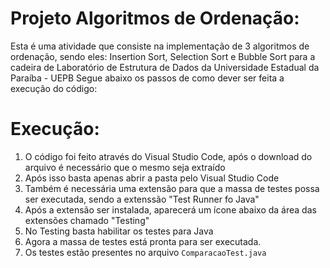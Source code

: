 # Projeto Algoritmos de Ordenação:

Esta é uma atividade que consiste na implementação de 3 algoritmos de ordenação, sendo eles: Insertion Sort, Selection Sort e Bubble Sort para a cadeira de Laboratório de Estrutura de Dados da Universidade Estadual da Paraíba - UEPB
Segue abaixo os passos de como dever ser feita a execução do código:

# Execução:

1. O código foi feito através do Visual Studio Code, após o download do arquivo é necessário que o mesmo seja extraído
2. Após isso basta apenas abrir a pasta pelo Visual Studio Code
3. Também é necessária uma extensão para que a massa de testes possa ser executada, sendo a extenssão "Test Runner fo Java"
4. Após a extensão ser instalada, aparecerá um ícone abaixo da área das extensões chamado "Testing"
5. No Testing basta habilitar os testes para Java
6. Agora a massa de testes está pronta para ser executada.
7. Os testes estão presentes no arquivo `ComparacaoTest.java`
